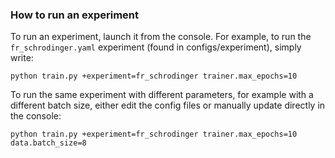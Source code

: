 ### How to run an experiment
To run an experiment, launch it from the console. For example, to run the ```fr_schrodinger.yaml``` experiment (found in configs/experiment), simply write:
```
python train.py +experiment=fr_schrodinger trainer.max_epochs=10
```
To run the same experiment with different parameters, for example with a different batch size, either edit the config files or manually update directly in the console:
```
python train.py +experiment=fr_schrodinger trainer.max_epochs=10 data.batch_size=8 
```
